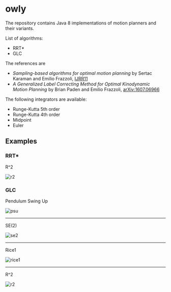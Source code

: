 # owly

The repository contains Java 8 implementations of motion planners and their variants.

List of algorithms:

* RRT*
* GLC

The references are

* *Sampling-based algorithms for optimal motion planning*
by Sertac Karaman and Emilio Frazzoli,
[IJRR11](http://ares.lids.mit.edu/papers/Karaman.Frazzoli.IJRR11.pdf)
* *A Generalized Label Correcting Method for Optimal Kinodynamic Motion Planning*
by Brian Paden and Emilio Frazzoli, 
[arXiv:1607.06966](https://arxiv.org/abs/1607.06966)

The following integrators are available:

* Runge-Kutta 5th order 
* Runge-Kutta 4th order
* Midpoint
* Euler


## Examples

### RRT*

R^2

![r2](https://cloud.githubusercontent.com/assets/4012178/26045794/16bd0a54-394c-11e7-9d11-19558bc3be88.png)

### GLC

Pendulum Swing Up

![psu](https://cloud.githubusercontent.com/assets/4012178/25422498/57803d08-2a61-11e7-94c1-87fd1f87e694.png)

---

SE(2)

![se2](https://cloud.githubusercontent.com/assets/4012178/25422502/5b00be4e-2a61-11e7-8798-08fcd8f44658.png)

---

Rice1

![rice1](https://cloud.githubusercontent.com/assets/4012178/25473189/c505917a-2b2e-11e7-8799-0d3bcc32c1d5.png)

---

R^2

![r2](https://cloud.githubusercontent.com/assets/4012178/25473192/c7cdd192-2b2e-11e7-8c9e-72d88d6723d3.png)
